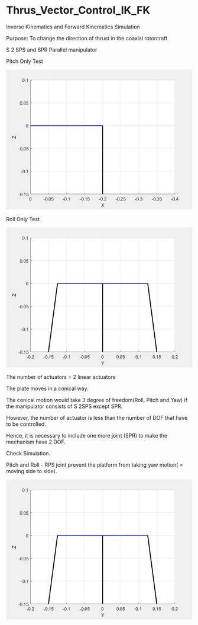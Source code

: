 # Thrus_Vector_Control_IK_FK

Inverse Kinematics and Forward Kinematics Simulation

Purpose: To change the direction of thrust in the coaxial rotorcraft

S 2 SPS and SPR Parallel manipulator

Pitch Only Test

<img src="TVC/test2_pitch.gif">

Roll Only Test

<img src="TVC/test2_roll.gif">

The number of actuators = 2 linear actuators

The plate moves in a conical way.

The conical motion would take 3 degree of freedom(Roll, Pitch and Yaw) if the manipulator consists of S 2SPS except SPR.

However, the number of actuator is less than the number of DOF that have to be controlled.

Hence, it is necessary to include one more joint (SPR) to make the mechanism have 2 DOF.

Check Simulation.

Pitch and Roll - RPS joint prevent the platform from taking yaw motion( = moving side to side).

<img src="TVC/test2.gif">
